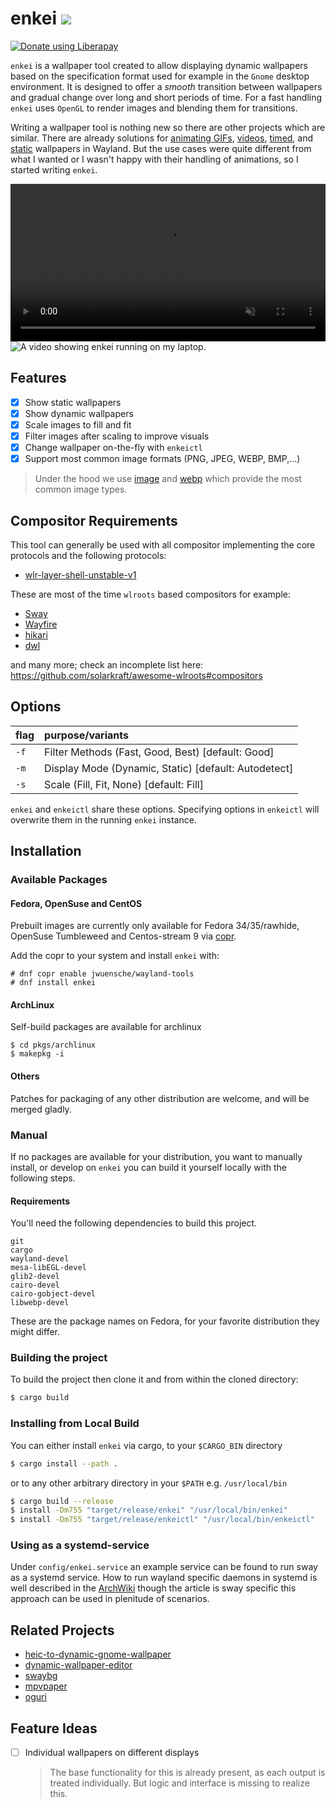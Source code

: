 # enkei <a href="https://copr.fedorainfracloud.org/coprs/jwuensche/wayland-tools/package/enkei/"><img src="https://copr.fedorainfracloud.org/coprs/jwuensche/wayland-tools/package/enkei/status_image/last_build.png" /></a>
<a href="https://liberapay.com/spacesnek/donate"><img alt="Donate using Liberapay" src="https://liberapay.com/assets/widgets/donate.svg"></a>

`enkei` is a wallpaper tool created to allow displaying dynamic wallpapers based on the specification format used for example in the `Gnome` desktop environment.
It is designed to offer a _smooth_ transition between wallpapers and gradual change over long and short periods of time.
For a fast handling `enkei` uses `OpenGL` to render images and blending them for transitions.

Writing a wallpaper tool is nothing new so there are other projects which are similar.
There are already solutions for [animating GIFs](https://github.com/vilhalmer/oguri), [videos](https://github.com/GhostNaN/mpvpaper), [timed](https://github.com/xyproto/wallutils), and [static](https://github.com/swaywm/swaybg) wallpapers in Wayland.
But the use cases were quite different from what I wanted or I wasn't happy with their handling of animations, so I started writing `enkei`.

<video width="100%" controls muted loop alt="A video showing enkei running on my laptop.">
  <source src="data/demo.webm" type="video/webm">
</video>
<img alt="A video showing enkei running on my laptop." src="data/demo.gif"/>

## Features

- [X] Show static wallpapers
- [X] Show dynamic wallpapers
- [X] Scale images to fill and fit
- [X] Filter images after scaling to improve visuals
- [X] Change wallpaper on-the-fly with `enkeictl`
- [X] Support most common image formats (PNG, JPEG, WEBP, BMP,...)

> Under the hood we use [image](https://crates.io/crates/image) and [webp](https://github.com/jaredforth/webp) which provide the most common image types.

## Compositor Requirements

This tool can generally be used with all compositor implementing the core protocols and the following protocols:

- [wlr-layer-shell-unstable-v1](https://gitlab.freedesktop.org/wlroots/wlr-protocols/-/blob/master/unstable/wlr-layer-shell-unstable-v1.xml)

These are most of the time `wlroots` based compositors for example:

- [Sway](https://swaywm.org/)
- [Wayfire](https://wayfire.org/)
- [hikari](https://hikari.acmelabs.space/)
- [dwl](https://github.com/djpohly/dwl)

and many more; check an incomplete list here: https://github.com/solarkraft/awesome-wlroots#compositors

## Options

| flag | purpose/variants                                                               |
|:-----|:-------------------------------------------------------------------------------|
| `-f` | Filter Methods (Fast, Good, Best) [default: Good] |
| `-m` | Display Mode (Dynamic, Static) [default: Autodetect]                           |
| `-s` | Scale (Fill, Fit, None) [default: Fill]                                        |

`enkei` and `enkeictl` share these options. Specifying options in `enkeictl` will overwrite them in the running `enkei` instance.

## Installation

### Available Packages

#### Fedora, OpenSuse and CentOS

Prebuilt images are currently only available for Fedora 34/35/rawhide, OpenSuse Tumbleweed and Centos-stream 9 via [copr](https://copr.fedorainfracloud.org/coprs/jwuensche/wayland-tools/).

Add the copr to your system and install `enkei` with:

```shell
# dnf copr enable jwuensche/wayland-tools 
# dnf install enkei
```

#### ArchLinux

Self-build packages are available for archlinux
```shell
$ cd pkgs/archlinux
$ makepkg -i
```

#### Others

Patches for packaging of any other distribution are welcome, and will be merged gladly. 

### Manual

If no packages are available for your distribution, you want to manually install, or develop on `enkei` you can build it yourself locally with the following steps.

#### Requirements

You'll need the following dependencies to build this project.

```
git
cargo 
wayland-devel
mesa-libEGL-devel
glib2-devel
cairo-devel
cairo-gobject-devel
libwebp-devel
```

These are the package names on Fedora, for your favorite distribution they might differ.

### Building the project

To build the project then clone it and from within the cloned directory:

``` sh
$ cargo build
```

### Installing from Local Build

You can either install `enkei` via cargo, to your `$CARGO_BIN` directory

``` sh
$ cargo install --path .
```

or to any other arbitrary directory in your `$PATH` e.g. `/usr/local/bin`

``` sh
$ cargo build --release
$ install -Dm755 "target/release/enkei" "/usr/local/bin/enkei"
$ install -Dm755 "target/release/enkeictl" "/usr/local/bin/enkeictl"
```


### Using as a systemd-service

Under `config/enkei.service` an example service can be found to run sway as a systemd service.
How to run wayland specific daemons in systemd is well described in the [ArchWiki](https://wiki.archlinux.org/title/Sway#Manage_Sway-specific_daemons_with_systemd) though the article is sway specific this approach can be used in plenitude of scenarios.

## Related Projects

- [heic-to-dynamic-gnome-wallpaper](https://github.com/jwuensche/heic-to-dynamic-gnome-wallpaper)
- [dynamic-wallpaper-editor](https://github.com/maoschanz/dynamic-wallpaper-editor)
- [swaybg](https://github.com/swaywm/swaybg)
- [mpvpaper](https://github.com/GhostNaN/mpvpaper)
- [oguri](https://github.com/vilhalmer/oguri)

## Feature Ideas
    
- [ ] Individual wallpapers on different displays

    > The base functionality for this is already present, as each output is
    > treated individually. But logic and interface is missing to
    > realize this.
